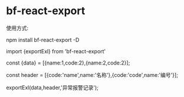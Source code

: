 # bf-react-export

使用方式:

npm install bf-react-export -D

<!-- 引入 -->

import {exportExl} from 'bf-react-export'

<!-- 使用 -->
 <!-- 渲染数据 -->

const {data} = [{name:1,code:2},{name:2,code:2}];

<!-- 表格头部 -->

const header = [{code:'name',name:'名称'},{code:'code',name:'编号'}];

<!-- 使用参数 data数据源 header 表头 列表文件名字 -->

exportExl(data,header,'异常报警记录');

